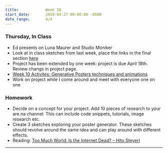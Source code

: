 ```yaml
---
title:            Week 10
start_date:       2019-03-27 00:00:00 -0500
date_range:       4/4
---
```


### Thursday, In Class

- Ed presents on Luna Maurer and Studio Moniker
- Look at in class sketches from last week, place the links in the final section [here]((https://paper.dropbox.com/doc/Place-your-share-url-here--AaKNsgzbEeKBZ3sP~z5LM3suAQ-YMRz67pmBwKMjO8YCt7Z4))
- Project has been extended by one week: project is due April 18th. Review changs in project page.
- [Week 10 Activites: Generative Posters techniques and animations](https://paper.dropbox.com/doc/Week-10-Generative-Design-Processes--Aal5kRuPqfefu4DhP_ayizl6AQ-C7DvQEIEUDoSTOqAa3iKJ)
- Work on project while I come around and meet with everyone one on one

### Homework
- Decide on a concept for your project. Add 10 pieces of research to your are.na channel. This can include code snippets, tutorials, image research etc.
- Create 3 sketches exploring your poster generator. These sketches should revolve around the same idea and can play around with different effects.
- Reading: [Too Much World: Is the Internet Dead? – Hito Steyerl](https://www.e-flux.com/journal/49/60004/too-much-world-is-the-internet-dead/)

---
